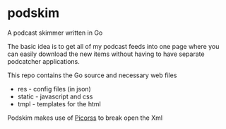 # podskim
A podcast skimmer written in Go  

The basic idea is to get all of my podcast feeds into one page where you can easily download the new items without having to have separate podcatcher applications. 

This repo contains the Go source and necessary web files
 * res - config files (in json)
 * static - javascript and css
 * tmpl - templates for the html

Podskim makes use of [Picorss](https://github.com/stevenewbs/picorss) to break open the Xml



